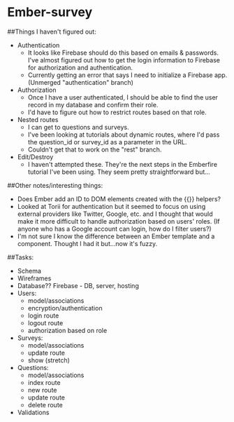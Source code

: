 # Ember-survey
##Things I haven't figured out:
  * Authentication
    - It looks like Firebase should do this based on emails & passwords. I've almost figured out how to get the login information to Firebase for authorization and authentication. 
    - Currently getting an error that says I need to initialize a Firebase app. (Unmerged "authentication" branch)
  * Authorization
    - Once I have a user authenticated, I should be able to find the user record in my database and confirm their role. 
    - I'd have to figure out how to restrict routes based on that role.
  * Nested routes
    - I can get to questions and surveys. 
    - I've been looking at tutorials about dynamic routes, where I'd pass the question_id or survey_id as a parameter in the URL. 
    - Couldn't get that to work on the "rest" branch.
  * Edit/Destroy
    - I haven't attempted these. They're the next steps in the Emberfire tutorial I've been using. They seem pretty straightforward but...
    
##Other notes/interesting things:
  * Does Ember add an ID to DOM elements created with the {{}} helpers?
  * Looked at Torii for authentication but it seemed to focus on using external providers like Twitter, Google, etc. and I thought that would make it more difficult to handle authorization based on users' roles. (If anyone who has a Google account can login, how do I filter users?)
  * I'm not sure I know the difference between an Ember template and a component. Thought I had it but...now it's fuzzy.

##Tasks:
* Schema
* Wireframes
* Database?? Firebase - DB, server, hosting
* Users: 
  - model/associations
  - encryption/authentication
  - login route
  - logout route
  - authorization based on role
* Surveys:
  - model/associations
  - update route
  - show (stretch)
* Questions:
  - model/associations
  - index route
  - new route
  - update route
  - delete route
* Validations
